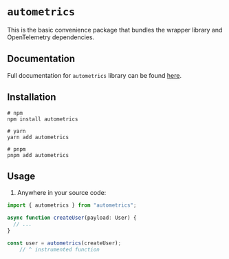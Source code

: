 # `autometrics`

This is the basic convenience package that bundles the wrapper library and
OpenTelemetry dependencies.

## Documentation

Full documentation for `autometrics` library can be found
[here](https://github.com/autometrics-dev/autometrics-ts).

## Installation

```shell
# npm
npm install autometrics

# yarn
yarn add autometrics

# pnpm
pnpm add autometrics
```

## Usage

1. Anywhere in your source code:

```typescript
import { autometrics } from "autometrics";

async function createUser(payload: User) {
  // ...
}

const user = autometrics(createUser);
    // ^ instrumented function
```

